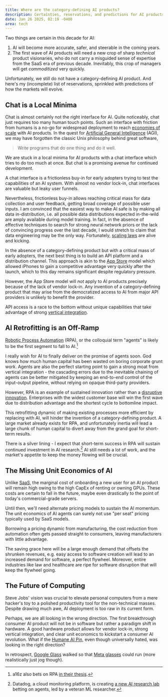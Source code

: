 ```yaml
---
title: Where are the category-defining AI products?
description: Certainties, reservations, and predictions for AI products of the near future.
date: Jan 26 2025, 02:19 -0400
area: tech
---
```


Two things are certain in this decade for AI:

1. AI will become more accurate, safer, and steerable in the coming years.
2. The first wave of AI products will need a new crop of sharp _technical_ product visionaries, who do not carry a misguided sense of expertise from the SaaS era of previous decade. Inevitably, this crop of managers will get _commoditized_ very quickly.

Unfortunately, we still do not have a category-defining AI product.
And here's my (incomplete) list of reservations, sprinkled with predictions of how the markets will evolve.

## Chat is a Local Minima

Chat is almost certainly not the right interface for AI.
Quite noticeably, chat just requires too many human touch points.
Such an interface with friction from humans is a no-go for widespread deployment to reach [economies of scale](https://en.wikipedia.org/wiki/Economies_of_scale) with AI products.
In the quest for [Artificial General Intelligence](https://en.wikipedia.org/wiki/Artificial_general_intelligence) (AGI), we may have forgotten the classic Unix philosophy behind great software,

> Write programs that do one thing and do it well.

We are stuck in a local minima for AI products with a chat interface which tries to do too much at once. But chat is a promising avenue for continued development.

A chat interface is a frictionless buy-in for early adopters trying to test the capabilities of an AI system.
With almost no vendor lock-in, chat interfaces are valuable but leaky user funnels.

Nevertheless, frictionless buy-in allows reaching critical mass for data collection and user feedback, getting broad coverage of possible user inputs.
I am convinced that the easiest way to make AI safe is by making all data in-distribution, i.e. all possible data distributions expected in-the-wild are amply available during model training.
In fact, in the absence of effective techniques to search for strong neural network priors or the lack of convincing progress over the last decade, I would stretch to claim that data engineering may be the only way.
Fortunately, [scaling laws](https://en.wikipedia.org/wiki/Neural_scaling_law) are alive and kicking.

In the absence of a category-defining product but with a critical mass of early adopters, the next best thing is to build an API platform and a distribution channel.
This approach is akin to the [App Store](https://www.apple.com/app-store/) model which allowed iPhones to gain a competitive advantage very quickly after the launch, which to this day remains significant despite regulatory pressure.

However, the App Store model will _not_ apply to AI products precisely because of the lack of vendor lock-in. Any invention of a category-defining product that may arise from the democratized access to AI from major API providers is unlikely to benefit the provider.

API access is a race to the bottom without unique capabilities that take advantage of strong [vertical integration](https://en.wikipedia.org/wiki/Vertical_integration).

## AI Retrofitting is an Off-Ramp

[Robotic Process Automation](https://en.wikipedia.org/wiki/Robotic_process_automation) (RPA), or the colloquial term "agents" is likely to be the first segment to fall to AI.[^a16z]

[^a16z]: a16z also bets on RPA [in their thesis](https://a16z.com/rip-to-rpa-the-rise-of-intelligent-automation/).

I really wish for AI to finally deliver on the promise of agents soon.
God knows how much human capital has been wasted on boring corporate grunt work.
Agents are also the perfect starting point to gain a strong moat from vertical integration - the cascading errors due to the inevitable chaining of agents can be better mitigated by keeping an end-to-end control of the input-output pipeline, without relying on opaque third-party providers.

However, RPA is an example of sustained innovation rather than a [disruptive innovation](https://en.wikipedia.org/wiki/Disruptive_innovation).
Enterprises with the widest customer base will win the first wave due to distribution advantage and the shortest cycle to bottomline impact.

This retrofitting dynamic of making existing processes more efficient by replacing with AI, will hinder the invention of a category-defining product.
A large market already exists for RPA, and unfortunately inertia will lead a large chunk of human capital to divert away from the grand goal for short-term results.

There is a silver lining - I expect that short-term success in RPA will sustain continued investment in AI research.[^datadog]
AI still needs a lot of work, and the market's appetite to keep the money flowing will be crucial.

[^datadog]: Datadog, a cloud monitoring platform, is creating [a new AI research lab](https://www.linkedin.com/posts/atalwalkar_ai-researcher-datadog-ai-research-datadog-activity-7288619424205406209-0Ni-/) betting on agents, led by a veteran ML researcher.

## The Missing Unit Economics of AI

Unlike [SaaS](https://en.wikipedia.org/wiki/Software_as_a_service), the marginal cost of onboarding a new user for an AI product will remain high owing to the high CapEx of renting or owning GPUs.
These costs are certain to fall in the future, maybe even drastically to the point of today's commercial-grade servers.

Until then, we'll need alternate pricing models to sustain the AI momentum. The unit economics of AI agents can surely not use "per seat" pricing typically used by SaaS models.

Borrowing a pricing dynamic from manufacturing, the cost reduction from automation often gets passed straight to consumers, leaving manufacturers with little advantage.

The saving grace here will be a large enough demand that offsets the shrunken revenues, e.g. easy access to software creation will lead to an increased demand for software, a perfect flywheel. Moreover, entire industries like law and healthcare are ripe for software disruption that will keep the flywheel going.

## The Future of Computing

Steve Jobs' vision was crucial to elevate personal computers from a mere hacker's toy to a polished productivity tool for the non-technical masses.
Despite drawing much awe, AI deployment is too raw in its current form.

Perhaps, we are all looking in the wrong direction. The first breakthrough consumer AI product will not be in software but rather a paradigm shift in hardware. A good hardware product allows for vendor lock-in, strong vertical integration, and clear unit economics to kickstart a consumer AI revolution.
What if the [Humane AI Pin](https://humane.com), even though universally hated, was looking in the right direction?

In retrospect, [Google Glass](https://en.wikipedia.org/wiki/Google_Glass) walked so that [Meta glasses](https://www.meta.com/ai-glasses/) could run (more realistically just jog though).
